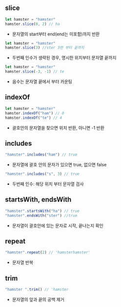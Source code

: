 ## slice

```js
let hamster = "hamster"
hamster.slice(0, 2) // ha
```

- 문자열의 start부터 end(end는 미포함)까지 반환

```js
let hamster = "hamster"
hamster.slice(3) //ster 3번 부터 끝까지
```

- 두번째 인수가 생략된 경우, 명시한 위치부터 문자열 끝까지

```js
let hamster = "hamster"
hamster.slice(-3, -1) // te
```

- 음수는 문자열 끝에서 부터 카운팅

## indexOf

```js
let hamster = "hamster"
hamster.indexOf("ham") // 0
hamster.indexOf("te") // 4
```

- 괄호안의 문자열을 찾으면 위치 반환, 아니면 -1 반환

## includes

```js
"hamster".includes("ham") // true
```

- 문자열에 괄호 안의 문자가 있으면 true, 없으면 false

```js
"hamster".includes("s", 3) // true
```

- 두번째 인수: 해당 위치 부터 문자열 검사

## startsWith, endsWith

```js
"hamster".startsWith("ha") // true
"hamster".endsWith("ster") //true
```

- 문자열이 괄호안에 있는 문자로 시작, 끝나는지 확인

## repeat

```js
"hamster".repeat(2) // 'hamsterhamster'
```

- 문자열 반복

## trim

```js
"hamster ".trim() // 'hamster
```

- 문자열의 앞과 끝의 공백 제거
